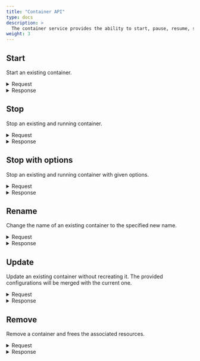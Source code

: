 ```yaml
---
title: "Container API"
type: docs
description: >
  The container service provides the ability to start, pause, resume, stop, stop with specified options, rename, update or remove existing containers.
weight: 3
---
```


## **Start**
Start an existing container.

<details>
  <summary>Request</summary>

**Hono Command:** `command//<name>:<namespace>:edge:containers/req//start`

**Ditto Message:**

> | Name | Value | Description |
> | - | - | - |
> | topic | `<name>/<namespace>/things/live/messages/start` | Information about the affected Thing and the type of operation |
> | path | `/features/Container:<UUID>/inbox/messages/start` | A path to the `Container` Feature, it's message channel, and `start` command |
> | **Headers** | | Additional headers |
> | response-required | true/false | If response is required |
> | content-type | `application/json` | The content type |
> | correlation-id | container UUID | The container UUID |
> | **Value** | | |

<br>

**Example** : Start an existing container.

**Topic:** `command//edge:device/req//start`
```json
{
	"topic":"edge/device/things/live/messages/start",
	"headers":{
		"response-required":true,
		"content-type":"application/json",
		"correlation-id":"<UUID>"
	},
	"path":"/features/Container:<UUID>/inbox/messages/start",
	"value":{}
}
```
</details>

<details>
  <summary>Response</summary>

**Hono Command** : `command//<name>:<namespace>:edge:containers/res//start`

**Ditto Message:**

> | Name | Value | Description |
> | - | - | - |
> | topic | `<name>/<namespace>/things/live/messages/start` | Information about the affected Thing and the type of operation |
> | path | `/features/Container:<UUID>/outbox/messages/start` | A path to the `Container` Feature, it's message channel, and `start` command |
> | **Headers** | | Additional headers |
> | content-type | `application/json` | The content type |
> | correlation-id | \<UUID\> | The same correlation id as the request message |
> | **Status** | | Status of the operation start over the container |

<br>


**Example** : Response of a successful `start` operation.

**Topic:** `command//edge:device/res//start``
```json
{
	"topic":"edge/device/things/live/messages/start",
	"headers":{
		"content-type":"application/json",
		"correlation-id":"<UUID>"
	},
	"path":"/features/Container:<UUID>/outbox/messages/start",
	"status": 204
}
```
</details>

## **Stop**
Stop an existing and running container.

<details>
  <summary>Request</summary>

**Hono Command:** `command//<name>:<namespace>:edge:containers/req//stop`

**Ditto Message:**

> | Name | Value | Description |
> | - | - | - |
> | topic | `<name>/<namespace>/things/live/messages/stop` | Information about the affected Thing and the type of operation |
> | path | `/features/Container:<UUID>/inbox/messages/stop` | A path to the `Container` Feature, it's message channel, and `stop` command |
> | **Headers** | | Additional headers |
> | response-required | true/false | If response is required |
> | content-type | `application/json` | The content type |
> | correlation-id | container UUID | The container UUID |
> | **Value** | | |

<br>

**Example** : Stop an existing and running container.

**Topic:** `command//edge:device/req//stop`
```json
{
	"topic":"edge/device/things/live/messages/stop",
	"headers":{
		"response-required":true,
		"content-type":"application/json",
		"correlation-id":"<UUID>"
	},
	"path":"/features/Container:<UUID>/inbox/messages/stop",
	"value":{}
}
```
</details>

<details>
  <summary>Response</summary>

**Hono Command** : `command//<name>:<namespace>:edge:containers/res//stop`

**Ditto Message:**

> | Name | Value | Description |
> | - | - | - |
> | topic | `<name>/<namespace>/things/live/messages/stop` | Information about the affected Thing and the type of operation |
> | path | `/features/Container:<UUID>/outbox/messages/stop` | A path to the `Container` Feature, it's message channel, and `stop` command |
> | **Headers** | | Additional headers |
> | content-type | `application/json` | The content type |
> | correlation-id | \<UUID\> | The same correlation id as the request message |
> | **Status** | | Status of the operation stop over the container |

<br>

**Example** : Response of a successful stop operation.

**Topic:** `command//edge:device/res//stop``
```json
{
	"topic":"edge/device/things/live/messages/stop",
	"headers":{
		"content-type":"application/json",
		"correlation-id":"<UUID>"
	},
	"path":"/features/Container:<UUID>/outbox/messages/stop",
	"status":204
}
```
</details>

## **Stop with options**
Stop an existing and running container with given options.

<details>
  <summary>Request</summary>

**Hono Command:** `command//<name>:<namespace>:edge:containers/req//stopWithOptions`

**Ditto Message:**

> | Name | Value | Description |
> | - | - | - |
> | topic | `<name>/<namespace>/things/live/messages/stopWithOptions` | Information about the affected Thing and the type of operation |
> | path | `/features/Container:<UUID>/inbox/messages/stopWithOptions` | A path to the `Container` Feature, it's message channel, and `stopWithOptions` command |
> | **Headers** | | Additional headers |
> | response-required | true/false | If response is required |
> | content-type | `application/json` | The content type |
> | correlation-id | container UUID | The container UUID |
> | **Value** | | |
> | signal | `SIGTERM` | Stop a container using a specific signal. Signals could be specified by using their names or numbers, e.g. `SIGINT` or 2 |
> | timeout | -1 << 63 // -9223372036854775808 | Sets the timeout period in seconds to gracefully stop the container. When timeout expires the container process would be forcibly killed |
> | force | true/false | Whether to send a SIGKILL signal to the container's process if it does not finish within the timeout specified |

<br>

**Example** : Stop an existing and running container with specified options.

**Topic:** `command//edge:device/req//stopWithOptions`
```json
{
	"topic":"edge/device/things/live/messages/stopWithOptions",
	"headers":{
		"response-required":true,
		"content-type":"application/json",
		"correlation-id":"<UUID>"
	},
	"path":"/features/Container:<UUID>/inbox/messages/stopWithOptions",
	"value":{
		"signal":"SIGINT",
		"timeout": 30,
		"force": true
	}
}
```
</details>

<details>
  <summary>Response</summary>

**Hono Command** : `command//<name>:<namespace>:edge:containers/res//stopWithOptions`

**Ditto Message:**

> | Name | Value | Description |
> | - | - | - |
> | topic | `<name>/<namespace>/things/live/messages/stopWithOptions` | Information about the affected Thing and the type of operation |
> | path | `/features/Container:<UUID>/outbox/messages/stopWithOptions` | A path to the `Container` Feature, it's message channel, and `stopWithOptions` command |
> | **Headers** | | Additional headers |
> | content-type | `application/json` | The content type |
> | correlation-id | \<UUID\> | The same correlation id as the request message |
> | **Status** | | Status of the operation stop with options over the container |

<br>


**Example** : Response of a successful the `stopWithOptions` operation.

**Topic:** `command//edge:device/res//stopWithOptions``
```json
{
	"topic":"edge/device/things/live/messages/stopWithOptions",
	"headers":{
		"content-type":"application/json",
		"correlation-id":"<UUID>"
	},
	"path":"/features/Container:<UUID>/outbox/messages/stopWithOptions",
	"status":204
}
```
</details>

## **Rename**
Change the name of an existing container to the specified new name.

<details>
  <summary>Request</summary>

**Hono Command:** `command//<name>:<namespace>:edge:containers/req//rename`

**Ditto Message:**

> | Name | Value | Description |
> | - | - | - |
> | topic | `<name>/<namespace>/things/live/messages/rename` | Information about the affected Thing and the type of operation |
> | path | `/features/Container:<UUID>/inbox/messages/rename` | A path to the `Container` Feature, it's message channel, and `rename` command  |
> | **Headers** | | Additional headers |
> | response-required | true/false | If response is required |
> | content-type | `application/json` | The content type |
> | correlation-id | container UUID | The container UUID |
> | **Value** | | The new name of the container |

<br>

**Example** : Change the name of an existing container to the specified new name.

**Topic:** `command//edge:device/req//rename`
```json
{
	"topic":"edge/device/things/live/messages/rename",
	"headers":{
		"response-required":true,
		"content-type":"application/json",
		"correlation-id":"<UUID>"
	},
	"path":"/features/Container:<UUID>/inbox/messages/rename",
	"value":"new_container_name"
}
```
</details>

<details>
  <summary>Response</summary>

**Hono Command** : `command//<name>:<namespace>:edge:containers/res//rename`

**Ditto Message:**

> | Name | Value | Description |
> | - | - | - |
> | topic | `<name>/<namespace>/things/live/messages/rename` | Information about the affected Thing and the type of operation |
> | path | `/features/Container:<UUID>/outbox/messages/rename` | A path to the `Container` Feature, it's message channel, and `rename` command |
> | **Headers** | | Additional headers |
> | content-type | `application/json` | The content type |
> | correlation-id | \<UUID\> | The same correlation id as the request message |
> | **Status** | | Status of the operation rename container |

<br>

**Example** : The response of the rename operation.

**Topic:** `command//edge:device/res//rename``
```json
{
	"topic":"edge/device/things/live/messages/rename",
	"headers":{
		"content-type":"application/json",
		"correlation-id":"<UUID>"
	},
	"path":"/features/Container:<UUID>/outbox/messages/rename",
	"status":204
}
```
</details>

## **Update**
Update an existing container without recreating it. The provided configurations will be merged with the current one.

<details>
  <summary>Request</summary>

**Hono Command:** `command//<name>:<namespace>:edge:containers/req//update`

**Ditto Message:**

> | Name | Value | Description |
> | - | - | - |
> | topic | `<name>/<namespace>/things/live/messages/update` | Information about the affected Thing and the type of operation |
> | path | `/features/Container:<UUID>/inbox/messages/update` | A path to the `Container` Feature, it's message channel, and `update` command |
> | **Headers** | | Additional headers |
> | response-required | true/false | If response is required |
> | content-type | `application/json` | The content type |
> | correlation-id | container UUID | The container UUID |
> | **Value** | | |
> | **restartPolicy** | | Updates the restart policy for the container. The policy will be applied when the container exits |
> | type | no/always/unless-stopped/on-failure | The container's restart policy, the supported types are: always, no, on-failure and unless-stopped |
> | maxRetryCount | -1 << 31 // -2147483648 | Maximum number of retries that are made to restart the container on exit with fail, if the `type` is on-failure |
> | timeout | -1 << 63 // -9223372036854775808 | Timeout period in seconds for each retry that is made to restart the container on exit with fail, if the `type` is on-failure  |
> | **resources** | | |
> | memory | | Hard memory limitation of the container as a number with a unit suffix of B, K, M and G, the minimum allowed value is 3M |
> | memoryReservation | | Soft memory limitation of the container as a number with a unit suffix of B, K, M and G, if `memory` is specified, the `memoryReservation` must be smaller than it |
> | memorySwap | | Total amount of memory and swap that the container can use as a number with a unit suffix of B, K, M and G, use -1 to allow the container to use unlimited swap |

<br>

**Example** : Update an existing container resources and restart policy.

**Topic:** `command//edge:device/req//update`
```json
{
	"topic":"edge/device/things/live/messages/update",
	"headers":{
		"response-required":true,
		"content-type":"application/json",
		"correlation-id":"<UUID>"
	},
	"path":"/features/Container:<UUID>/inbox/messages/update",
	"value":{
		"restartPolicy":{
			"type":"on-failure",
			"maxRetryCount":3,
			"timeout":10
		},
		"resources":{
			"memory":"500M",
			"memoryReservation":"300M",
			"memorySwap":"1G",
		}
	}
}
```
</details>

<details>
  <summary>Response</summary>

**Hono Command** : `command//<name>:<namespace>:edge:containers/res//update`

**Ditto Message:**

> | Name | Value | Description |
> | - | - | - |
> | topic | `<name>/<namespace>/things/live/messages/update` | Information about the affected Thing and the type of operation |
> | path | `/features/Container:<UUID>/outbox/messages/update` | A path to the `Container` Feature, it's message channel, and `update` command |
> | **Headers** | | Additional headers |
> | content-type | `application/json` | The content type |
> | correlation-id | \<UUID\> | The same correlation id as the request message |
> | **Status** | | Status of the `update` operation over the container |

<br>

**Example** : Successful response of an `update` operation.

**Topic:** `command//edge:device/res//update``
```json
{
	"topic":"edge/device/things/live/messages/update",
	"headers":{
		"content-type":"application/json",
		"correlation-id":"<UUID>"
	},
	"path":"/features/Container:<UUID>/outbox/messages/update",
	"status":204
}
```
</details>

## **Remove**
Remove a container and frees the associated resources.

<details>
  <summary>Request</summary>

**Hono Command:** `command//<name>:<namespace>:edge:containers/req//remove`

**Ditto Message:**

> | Name | Value | Description |
> | - | - | - |
> | topic | `<name>/<namespace>/things/live/messages/remove` | Information about the affected Thing and the type of operation |
> | path | `/features/Container:<UUID>/inbox/messages/remove` | A path to the `Container` Feature, it's message channel, and `remove` command |
> | **Headers** | | Additional headers |
> | response-required | true/false | If response is required |
> | content-type | `application/json` | The content type |
> | correlation-id | container UUID | The container UUID |
> | **Value** | true/false | Force stopping before removing a container |

<br>

**Example** : Remove an existing container.

**Topic:** `command//edge:device/req//remove`
```json
{
	"topic":"edge/device/things/live/messages/remove",
	"headers":{
		"response-required":true,
		"content-type":"application/json",
		"correlation-id":"<UUID>"
	},
	"path":"/features/Container:<UUID>/inbox/messages/remove",
	"value":true
}
```
</details>

<details>
  <summary>Response</summary>

**Hono Command** : `command//<name>:<namespace>:edge:containers/res//remove`

**Ditto Message:**

> | Name | Value | Description |
> | - | - | - |
> | topic | `<name>/<namespace>/things/live/messages/remove` | Information about the affected Thing and the type of operation |
> | path | `/features/Container:<UUID>/outbox/messages/remove` | A path to the `Container` Feature, it's message channel, and `remove` command |
> | **Headers** | | Additional headers |
> | content-type | `application/json` | The content type |
> | correlation-id | \<UUID\> | The same correlation id as the request message |
> | **Status** | | Status of the operation remove container |

<br>

**Example** : Successful response of an `remove` operation.

**Topic:** `command//edge:device/res//remove``
```json
{
	"topic":"edge/device/things/live/messages/remove",
	"headers":{
		"content-type":"application/json",
		"correlation-id":"<UUID>"
	},
	"path":"/features/Container:<UUID>/outbox/messages/remove",
	"status":204
}
```
</details>